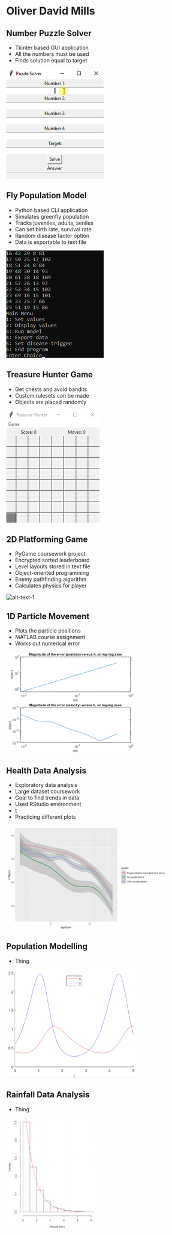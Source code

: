 # Oliver David Mills

## Number Puzzle Solver
- Tkinter based GUI application
- All the numbers must be used
- Finds solution equal to target

![alt-text-1](solverdemo.gif)

## Fly Population Model
- Python based CLI application
- Simulates greenfly population
- Tracks juveniles, adults, seniles
- Can set birth rate, survival rate
- Random disease factor option
- Data is exportable to text file

![alt-text-1](greenflydemo.gif) 

## Treasure Hunter Game
- Get chests and avoid bandits
- Custom rulesets can be made
- Objects are placed randomly

![alt-text-1](treasuredemo.gif) 

## 2D Platforming Game
- PyGame coursework project
- Encrypted sorted leaderboard
- Level layouts stored in text file
- Object-oriented programming
- Enemy pathfinding algorithm
- Calculates physics for player

![alt-text-1](platformdemo.gif) 

## 1D Particle Movement
- Plots the particle positions
- MATLAB course assignment
- Works out numerical error

![alt-text-1](model1demo.gif) 

## Health Data Analysis
- Exploratory data analysis
- Large dataset coursework
- Goal to find trends in data
- Used RStudio environment
- t
- Practicing different plots

![alt-text-1](healthdemo.gif)  

## Population Modelling
- Thing

![alt-text-1](model3demo.gif) 

## Rainfall Data Analysis
- Thing

![alt-text-1](raindemo.gif)
